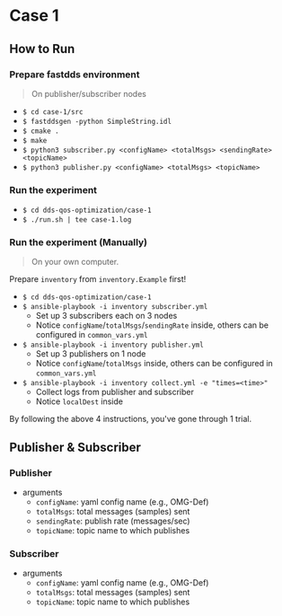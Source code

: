# Case 1
## How to Run
### Prepare fastdds environment
> On publisher/subscriber nodes

- `$ cd case-1/src`
- `$ fastddsgen -python SimpleString.idl`
- `$ cmake .`
- `$ make`
- `$ python3 subscriber.py <configName> <totalMsgs> <sendingRate> <topicName>`
- `$ python3 publisher.py <configName> <totalMsgs> <topicName>`

### Run the experiment
- `$ cd dds-qos-optimization/case-1`
- `$ ./run.sh | tee case-1.log`

### Run the experiment (Manually)
> On your own computer.

Prepare `inventory` from `inventory.Example` first!

- `$ cd dds-qos-optimization/case-1`
- `$ ansible-playbook -i inventory subscriber.yml`
  - Set up 3 subscribers each on 3 nodes
  - Notice `configName`/`totalMsgs`/`sendingRate` inside, others can be configured in `common_vars.yml`
- `$ ansible-playbook -i inventory publisher.yml`
  - Set up 3 publishers on 1 node
  - Notice `configName`/`totalMsgs` inside, others can be configured in `common_vars.yml`
- `$ ansible-playbook -i inventory collect.yml -e "times=<time>"`
  - Collect logs from publisher and subscriber
  - Notice `localDest` inside

By following the above 4 instructions, you've gone through 1 trial.

## Publisher & Subscriber
### Publisher
- arguments
  - `configName`: yaml config name (e.g., OMG-Def)
  - `totalMsgs`: total messages (samples) sent
  - `sendingRate`: publish rate (messages/sec)
  - `topicName`: topic name to which publishes
### Subscriber
- arguments
  - `configName`: yaml config name (e.g., OMG-Def)
  - `totalMsgs`: total messages (samples) sent
  - `topicName`: topic name to which publishes
